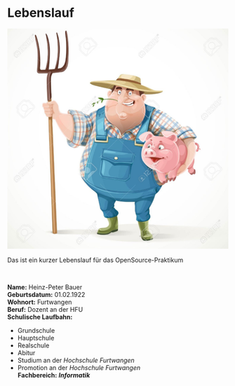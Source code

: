 # Lebenslauf

![Alt-Text](./bauer.jpg)

<p> Das ist ein kurzer Lebenslauf für das OpenSource-Praktikum </p>
<br>

**Name:** Heinz-Peter Bauer <br>
**Geburtsdatum:** 01.02.1922 <br>
**Wohnort:** Furtwangen <br>
**Beruf:** Dozent an der HFU <br>
**Schulische Laufbahn:**
- Grundschule 
- Hauptschule 
- Realschule
- Abitur
- Studium an der *Hochschule Furtwangen* <br>
- Promotion an der *Hochschule Furtwangen* <br>
**Fachbereich:** ***Informatik*** 


